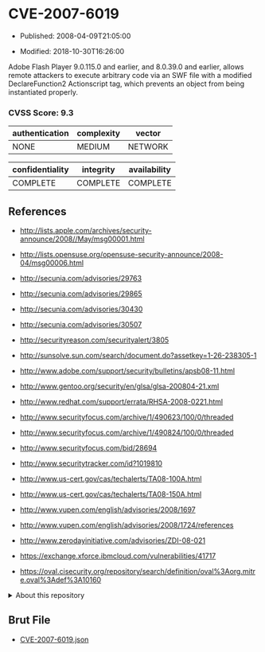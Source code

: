 # CVE-2007-6019

- Published: 2008-04-09T21:05:00

- Modified: 2018-10-30T16:26:00

Adobe Flash Player 9.0.115.0 and earlier, and 8.0.39.0 and earlier, allows remote attackers to execute arbitrary code via an SWF file with a modified DeclareFunction2 Actionscript tag, which prevents an object from being instantiated properly.

### CVSS Score: **9.3**

| authentication | complexity | vector |
| --- | --- | --- |
| NONE | MEDIUM | NETWORK |

| confidentiality | integrity | availability |
| --- | --- | --- |
| COMPLETE | COMPLETE | COMPLETE |

## References

* http://lists.apple.com/archives/security-announce/2008//May/msg00001.html

* http://lists.opensuse.org/opensuse-security-announce/2008-04/msg00006.html

* http://secunia.com/advisories/29763

* http://secunia.com/advisories/29865

* http://secunia.com/advisories/30430

* http://secunia.com/advisories/30507

* http://securityreason.com/securityalert/3805

* http://sunsolve.sun.com/search/document.do?assetkey=1-26-238305-1

* http://www.adobe.com/support/security/bulletins/apsb08-11.html

* http://www.gentoo.org/security/en/glsa/glsa-200804-21.xml

* http://www.redhat.com/support/errata/RHSA-2008-0221.html

* http://www.securityfocus.com/archive/1/490623/100/0/threaded

* http://www.securityfocus.com/archive/1/490824/100/0/threaded

* http://www.securityfocus.com/bid/28694

* http://www.securitytracker.com/id?1019810

* http://www.us-cert.gov/cas/techalerts/TA08-100A.html

* http://www.us-cert.gov/cas/techalerts/TA08-150A.html

* http://www.vupen.com/english/advisories/2008/1697

* http://www.vupen.com/english/advisories/2008/1724/references

* http://www.zerodayinitiative.com/advisories/ZDI-08-021

* https://exchange.xforce.ibmcloud.com/vulnerabilities/41717

* https://oval.cisecurity.org/repository/search/definition/oval%3Aorg.mitre.oval%3Adef%3A10160

<details>
<summary>About this repository</summary> 

  This repository is part of the project [Live Hack CVE](https://github.com/Live-Hack-CVE). Main website can be found [www.live-hack.org](https://www.live-hack.org) 
  
  Made by [Sn0wAlice](https://github.com/Sn0wAlice) for the people that care about security and need to have a feed of the latest CVEs. Hope you enjoy it, don't forget to star the repo and follow me on [Twitter](https://twitter.com/Sn0wAlice) and [Github](https://github.com/Sn0wAlice). And that is my [personnal website](https://www.alice-snow.me/)

  - [Home Page](https://github.com/Live-Hack-CVE)
  - [Framework](https://github.com/Live-Hack-CVE/cve-framework)
  - [CVE database](https://github.com/Live-Hack-CVE/full_database)
  - [Changelog](https://github.com/Live-Hack-CVE/Changelog)
</details>

## Brut File

* [CVE-2007-6019.json](https://raw.githubusercontent.com/Live-Hack-CVE/full_database/main/cves/2007/CVE-2007-6019.json)

